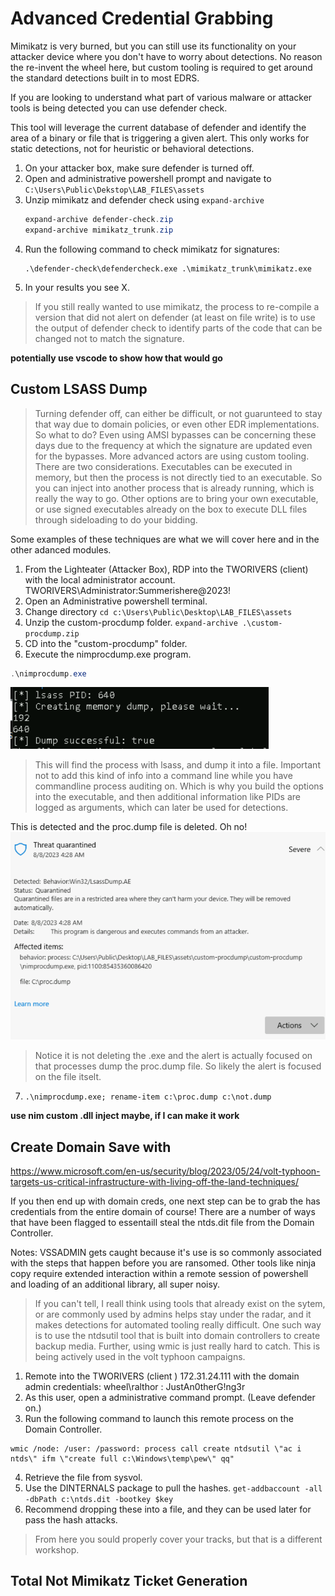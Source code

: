 # Advanced Credential Grabbing

Mimikatz is very burned, but you can still use its functionality on your attacker device where you don't have to worry about detections.  No reason the re-invent the wheel here, but custom tooling is required to get around the standard detections built in to most EDRS.

If you are looking to understand what part of various malware or attacker tools is being detected you can use defender check.

This tool will leverage the current database of defender and identify the area of a binary or file that is triggering a given alert.  This only works for static detections, not for heuristic or behavioral detections.

1. On your attacker box, make sure defender is turned off.
2. Open and administrative powershell prompt and navigate to `C:\Users\Public\Dekstop\LAB_FILES\assets`
3. Unzip mimikatz and defender check using `expand-archive`
    ```powershell
    expand-archive defender-check.zip
    expand-archive mimikatz_trunk.zip
    ```
4. Run the following command to check mimikatz for signatures:
    ```
    .\defender-check\defendercheck.exe .\mimikatz_trunk\mimikatz.exe
    ```
5. In your results you see X.  

> If you still really wanted to use mimikatz, the process to re-compile a version that did not alert on defender (at least on file write) is to use the output of defender check to identify parts of the code that can be changed not to match the signature.

**potentially use vscode to show how that would go**

## Custom LSASS Dump

> Turning defender off, can either be difficult, or not guarunteed to stay that way due to domain policies, or even other EDR implementations. So what to do?
> Even using AMSI bypasses can be concerning these days due to the frequency at which the signature are updated even for the bypasses. 
> More advanced actors are using custom tooling.  There are two considerations.  Executables can be executed in memory, but then the process is not directly tied to an executable. So you can inject into another process that is already running, which is really the way to go.
> Other options are to bring your own executable, or use signed executables already on the box to execute DLL files through sideloading to do your bidding.

Some examples of these techniques are what we will cover here and in the other adanced modules.

1. From the Lighteater (Attacker Box), RDP into the TWORIVERS (client) with the local administrator account.  TWORIVERS\Administrator:Summerishere@2023!
2. Open an Administrative powershell terminal.
3. Change directory `cd c:\Users\Public\Desktop\LAB_FILES\assets`
4. Unzip the custom-procdump folder.
`expand-archive .\custom-procdump.zip`
5. CD into the "custom-procdump" folder.
6. Execute the nimprocdump.exe program. 
```powershell
.\nimprocdump.exe
```
![Proc Dump Output](./nimprocdump.png)

> This will find the process with lsass, and dump it into a file.  Important not to add this kind of info into a command line while you have commandline process auditing on. Which is why you build the options into the executable, and then additional information like PIDs are logged as arguments, which can later be used for detections.

This is detected and the proc.dump file is deleted.  Oh no!
![Proc Dump Alert](./nimprocdump-alert.png)

> Notice it is not deleting the .exe and the alert is actually focused on that processes dump the proc.dump file.  So likely the alert is focused on the file itselt.

7. `.\nimprocdump.exe; rename-item c:\proc.dump c:\not.dump`

**use nim custom .dll inject maybe, if I can make it work**

## Create Domain Save with 
https://www.microsoft.com/en-us/security/blog/2023/05/24/volt-typhoon-targets-us-critical-infrastructure-with-living-off-the-land-techniques/

If you then end up with domain creds, one next step can be to grab the has credentials from the entire domain of course! There are a number of ways that have been flagged to essentaill steal the ntds.dit file from the Domain Controller.

Notes: VSSADMIN gets caught because it's use is so commonly associated with the steps that happen before you are ransomed.  Other tools like ninja copy require extended interaction within a remote session of powershell and loading of an additional library, all super noisy.

> If you can't tell, I reall think using tools that already exist on the sytem, or are commonly used by admins helps stay under the radar, and it makes detections for automated tooling really difficult. One such way is to use the ntdsutil tool that is built into domain controllers to create backup media.  Further, using wmic is just really hard to catch.  This is being actively used in the volt typhoon campaigns.

1. Remote into the TWORIVERS (client ) 172.31.24.111 with the domain admin credentials: wheel\ralthor : JustAn0therG!ng3r
2. As this user, open a administrative command prompt. (Leave defender on.)
3. Run the following command to launch this remote process on the Domain Controller.

```batch
wmic /node: /user: /password: process call create ntdsutil \"ac i ntds\" ifm \"create full c:\Windows\temp\pew\" qq"
```
4. Retrieve the file from sysvol.
5. Use the DINTERNALS package to pull the hashes.
`get-addbaccount -all -dbPath c:\ntds.dit -bootkey $key`
6. Recommend dropping these into a file, and they can be used later for pass the hash attacks.


> From here you sould properly cover your tracks, but that is a different workshop.

## Total Not Mimikatz Ticket Generation

